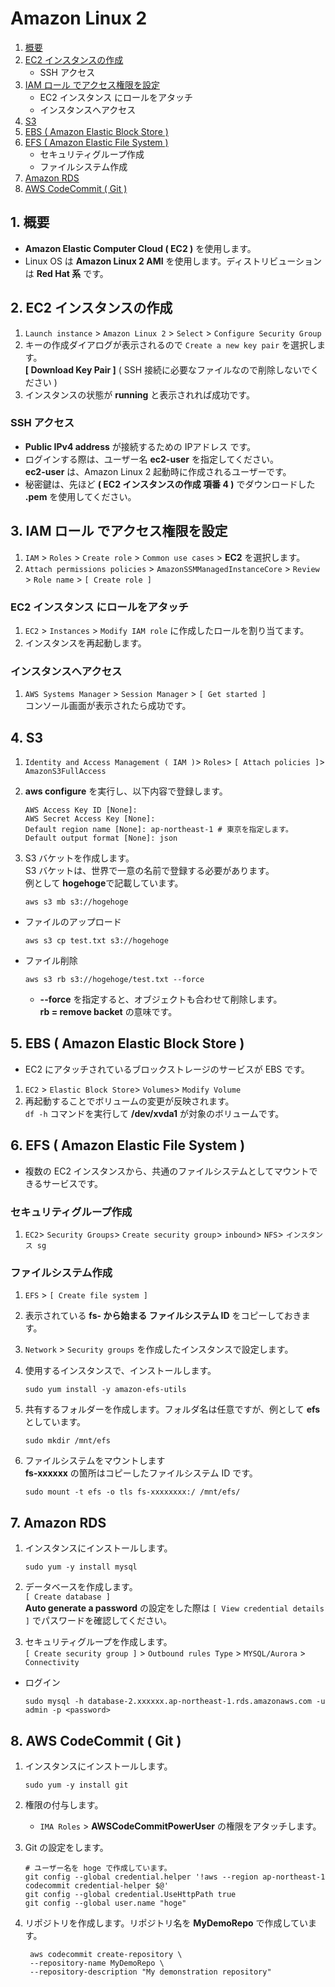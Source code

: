 # Amazon Linux 2
1. [概要](#anchor1)
2. [EC2 インスタンスの作成](#anchor2)
   - SSH アクセス
3. [IAM ロール でアクセス権限を設定](#anchor3)
   - EC2 インスタンス にロールをアタッチ
   - インスタンスへアクセス
4. [S3](#anchor3)
5. [EBS ( Amazon Elastic Block Store )](#anchor5)
6. [EFS ( Amazon Elastic File System )](#anchor6)
   - セキュリティグループ作成
   - ファイルシステム作成
7. [Amazon RDS](#anchor7)
8. [AWS CodeCommit ( Git )](#anchor8)

<a id="anchor1"></a>

## 1. 概要
 - **Amazon Elastic Computer Cloud ( EC2 )** を使用します。
 - Linux OS は **Amazon Linux 2 AMI** を使用します。ディストリビューションは **Red Hat 系** です。

<a id="anchor2"></a>

## 2. EC2 インスタンスの作成
1. ` Launch instance ` > ` Amazon Linux 2 ` > ` Select ` > ` Configure Security Group `
2. キーの作成ダイアログが表示されるので ` Create a new key pair ` を選択します。<br> **[ Download Key Pair ]** ( SSH 接続に必要なファイルなので削除しないでください )
3. インスタンスの状態が **running** と表示されれば成功です。

### SSH アクセス
 - **Public IPv4 address** が接続するための IPアドレス です。
 - ログインする際は、ユーザー名 **ec2-user** を指定してください。<br>**ec2-user** は、Amazon Linux 2 起動時に作成されるユーザーです。
 - 秘密鍵は、先ほど **( EC2 インスタンスの作成 項番 4 )** でダウンロードした **.pem** を使用してください。

<a id="anchor3"></a>

## 3. IAM ロール でアクセス権限を設定
1. ` IAM ` > ` Roles ` > ` Create role ` > ` Common use cases ` > **EC2** を選択します。
2. ` Attach permissions policies ` > ` AmazonSSMManagedInstanceCore ` > ` Review ` > ` Role name ` > ` [ Create role ] `

### EC2 インスタンス にロールをアタッチ
1. ` EC2 ` > ` Instances ` > ` Modify IAM role ` に作成したロールを割り当てます。
2. インスタンスを再起動します。

### インスタンスへアクセス
1. ` AWS Systems Manager ` > ` Session Manager ` > ` [ Get started ] `<br>コンソール画面が表示されたら成功です。

<a id="anchor4"></a>

## 4. S3
1. ` Identity and Access Management ( IAM ) `> ` Roles `> ` [ Attach policies ] `> ` AmazonS3FullAccess `
2. **aws configure** を実行し、以下内容で登録します。

    ```:設定項目
    AWS Access Key ID [None]:
    AWS Secret Access Key [None]:
    Default region name [None]: ap-northeast-1 # 東京を指定します。
    Default output format [None]: json
    ```

3. S3 バケットを作成します。<br>S3 バケットは、世界で一意の名前で登録する必要があります。<br>例として **hogehoge**で記載しています。

    ```:コマンド
    aws s3 mb s3://hogehoge
    ```

 - ファイルのアップロード

    ```:コマンド
    aws s3 cp test.txt s3://hogehoge
    ```

 - ファイル削除

    ```:コマンド
    aws s3 rb s3://hogehoge/test.txt --force
    ```
    - **--force** を指定すると、オブジェクトも合わせて削除します。<br>**rb = remove backet** の意味です。

<a id="anchor5"></a>

## 5. EBS ( Amazon Elastic Block Store )
 - EC2 にアタッチされているブロックストレージのサービスが EBS です。
1. ` EC2 ` > ` Elastic Block Store `> ` Volumes `> ` Modify Volume `
2. 再起動することでボリュームの変更が反映されます。<br>` df -h ` コマンドを実行して **/dev/xvda1** が対象のボリュームです。

<a id="anchor6"></a>

## 6. EFS ( Amazon Elastic File System )
 - 複数の EC2 インスタンスから、共通のファイルシステムとしてマウントできるサービスです。

### セキュリティグループ作成
1. ` EC2 `> ` Security Groups `> ` Create security group `> ` inbound `> ` NFS `> ` インスタンス sg `

### ファイルシステム作成
1. ` EFS ` > ` [ Create file system ] `
2. 表示されている **fs- から始まる ファイルシステム ID** をコピーしておきます。
3. ` Network ` > ` Security groups ` を作成したインスタンスで設定します。
4. 使用するインスタンスで、インストールします。

    ```:コマンド
    sudo yum install -y amazon-efs-utils
    ```

5. 共有するフォルダーを作成します。フォルダ名は任意ですが、例として **efs** としています。

    ```:コマンド
    sudo mkdir /mnt/efs
    ```

6. ファイルシステムをマウントします<br>**fs-xxxxxx** の箇所はコピーしたファイルシステム ID です。

    ```:コマンド
    sudo mount -t efs -o tls fs-xxxxxxxx:/ /mnt/efs/
    ```

<a id="anchor7"></a>

## 7. Amazon RDS
1. インスタンスにインストールします。

    ```:コマンド
    sudo yum -y install mysql
    ```

2. データベースを作成します。<br>` [ Create database ] `<br>**Auto generate a password** の設定をした際は ` [ View credential details ] ` でパスワードを確認してください。
3. セキュリティグループを作成します。<br>` [ Create security group ] ` > ` Outbound rules Type ` > ` MYSQL/Aurora ` > ` Connectivity `
 - ログイン

    ```:コマンド
    sudo mysql -h database-2.xxxxxx.ap-northeast-1.rds.amazonaws.com -u admin -p <password>
    ```

<a id="anchor8"></a>

## 8. AWS CodeCommit ( Git )
1. インスタンスにインストールします。

    ```:コマンド
    sudo yum -y install git
    ```

2. 権限の付与します。
    - ` IMA Roles ` > **AWSCodeCommitPowerUser** の権限をアタッチします。

3. Git の設定をします。

    ```:設定例
    # ユーザー名を hoge で作成しています。
    git config --global credential.helper '!aws --region ap-northeast-1 codecommit credential-helper $@'
    git config --global credential.UseHttpPath true
    git config --global user.name "hoge"
    ```

4. リポジトリを作成します。リポジトリ名を **MyDemoRepo** で作成しています。

    ```:設定例
     aws codecommit create-repository \
     --repository-name MyDemoRepo \
     --repository-description "My demonstration repository"
    ```
